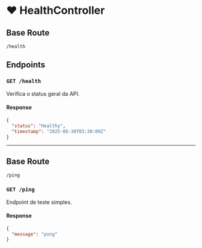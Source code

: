 # ❤️ HealthController

## Base Route
```
/health
```

## Endpoints

### `GET /health`
Verifica o status geral da API.

#### Response
```json
{
  "status": "Healthy",
  "timestamp": "2025-08-30T03:30:00Z"
}
```

---

## Base Route
```
/ping
```

### `GET /ping`
Endpoint de teste simples.

#### Response
```json
{
  "message": "pong"
}
```
